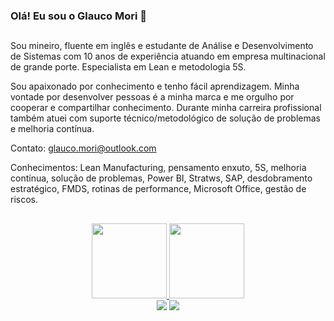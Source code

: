### Olá! Eu sou o Glauco Mori 👋

##
Sou mineiro, fluente em inglês e estudante de Análise e Desenvolvimento de Sistemas com 10 anos de experiência atuando em empresa multinacional de grande porte. Especialista em Lean e metodologia 5S.

Sou apaixonado por conhecimento e tenho fácil aprendizagem. Minha vontade por desenvolver pessoas é a minha marca e me orgulho por cooperar e compartilhar conhecimento. Durante minha carreira profissional também atuei com suporte técnico/metodológico de solução de problemas e melhoria contínua.

Contato: glauco.mori@outlook.com

Conhecimentos: Lean Manufacturing, pensamento enxuto, 5S, melhoria contínua, solução de problemas, Power BI, Stratws, SAP, desdobramento estratégico, FMDS, rotinas de performance, Microsoft Office, gestão de riscos.
##
<div align="center">
  <a href="https://github.com/glaucomori">
  <img height="120em" src="https://github-readme-stats.vercel.app/api?username=glaucomori&show_icons=true&theme=blue-green&include_all_commits=true&count_private=true"/>
  <img height="120em" src="https://github-readme-stats.vercel.app/api/top-langs/?username=glaucomori&layout=compact&langs_count=7&theme=blue-green"/>
</div>

<div align="center"> 
  <a href = "mailto:glauco.mori@outlook.com"><img src="https://img.shields.io/badge/Microsoft_Outlook-0078D4?style=for-the-badge&logo=microsoft-outlook&logoColor=white" target="_blank"></a>
  <a href="https://www.linkedin.com/in/glauco-mori" target="_blank"><img src="https://img.shields.io/badge/-LinkedIn-%230077B5?style=for-the-badge&logo=linkedin&logoColor=white" target="_blank"></a> 
</div>

<!--
**glaucomori/glaucomori** is a ✨ _special_ ✨ repository because its `README.md` (this file) appears on your GitHub profile.

Here are some ideas to get you started:

- 🔭 I’m currently working on ...
- 🌱 I’m currently learning ...
- 👯 I’m looking to collaborate on ...
- 🤔 I’m looking for help with ...
- 💬 Ask me about ...
- 📫 How to reach me: ...
- 😄 Pronouns: ...
- ⚡ Fun fact: ...

##

<div align="center">
  <a href="https://github.com/glaucomori">
  <img height="150em" src="https://github-readme-stats.vercel.app/api?username=glaucomori&show_icons=true&theme=react&include_all_commits=true&count_private=true"/>
  <img height="150em" src="https://github-readme-stats.vercel.app/api/top-langs/?username=glaucomori&layout=compact&langs_count=7&theme=react"/>
</div>

##

<div> 
  <a href = "mailto:glauco.mori@outlook.com"><img src="https://img.shields.io/badge/Microsoft_Outlook-0078D4?style=for-the-badge&logo=microsoft-outlook&logoColor=white" target="_blank"></a>
  <a href="https://www.linkedin.com/in/glauco-mori" target="_blank"><img src="https://img.shields.io/badge/-LinkedIn-%230077B5?style=for-the-badge&logo=linkedin&logoColor=white" target="_blank"></a> 
 
</div>

-->
